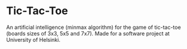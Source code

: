 Tic-Tac-Toe
=============

An artificial intelligence (minmax algorithm) for the game of tic-tac-toe (boards sizes of 3x3, 5x5 and 7x7). Made for a software project at University of Helsinki.
